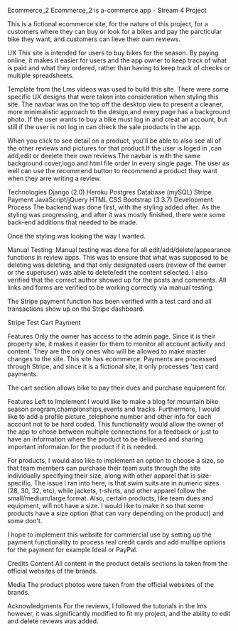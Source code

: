 Ecommerce_2
Ecommerce_2 is a-commerce app - Stream 4 Project

This is a fictional ecommerce site, for the nature of this project, for a customers where they can buy or look for a bikes and pay the parcticular bike they want, and customers can lieve their own reviews. 

UX
This site is intended for users  to buy  bikes for the season. By paying online, it makes it easier for users and the app owner to keep track of what is paid and what they ordered, rather than having to keep track of checks or multiple spreadsheets.

Template from the Lms videos was used to build this site. There were some specific UX designs that were taken into consideration when styling this site. The navbar was on the top off the desktop view to present a cleaner, more minimalistic approach to the design,and every page has a background photo. 
If the user wants to buy a bike must log in and creat an account, but still if the user is not log in can check the sale products in the app.

When you click to see detail on a product, you'll be able to also see all of the other reviews and pictures for that product.If the user is loged in ,can add,edit or deelete their own reviews.The navbar is with the same background cover,logo and html file order in every single page.
The user as well can use the recommend button to recommend a product they want when they arre writing a review. 

Technologies
Django (2.0)
Heroku
Postgres Database (mySQL)
Stripe Payment
JavaScript/jQuery
HTML
CSS
Bootstrap (3.3.7)
Development Process
The backend was done first, with the styling added after. As the styling was progressing, and after it was mostly finished, there were some back-end additions that needed to be made.

Once the styling was looking the way I wanted.

Manual Testing:
Manual testing was done for all edit/add/delete/appearance functions in review apps. This was to ensure that what was supposed to be deleting was deleting, and that only designated users (review of the owner or the superuser) was able to delete/edit the content selected. I also verified that the correct author showed up for the posts and comments. All links and forms are verified to be working correctly via manual testing.


The Stripe payment function has been verified with a test card and all transactions show up on the Stripe dashboard.

Stripe Test Cart Payment

Features
Only the owner has access to the admin page. Since it is their property site, it makes it easier for them to monitor all account activity and content. They are the only ones who will be allowed to make master changes to the site. This site has ecommerce. Payments are processed through Stripe, and since it is a fictional site, it only processes 'test card payments.

The cart section allows bike to pay their dues and purchase equipment for. 



Features Left to Implement
I would like to make a blog for mountain bike season program,championships,events and tracks. Furthermore, I would like to add a profile picture ,telephone number and other info for each account not to be hard coded. This functionality would allow the owner of the app to chose between multiple connections for a feedback or just to have an information where the product to be delivered and sharing important informaion for the product if it is needed.

For products, I would also like to implement an option to choose a size, so that team members can purchase their team suits through the site individually specifying their size, along with other apparel that is size-specific. The issue I ran into here, is that swim suits are in numeric sizes (28, 30, 32, etc), while jackets, t-shirts, and other apparel follow the small/medium/large format. Also, certain products, like team dues and equipment, will not have a size. I would like to make it so that some products have a size option (that can vary depending on the product) and some don't.

I hope to implement this website for commercial use by setting up the payment functionality to process real credit cards and add multipe options for the payment for example Ideal or PayPal.


Credits
Content
All content in the product details sections ia taken from the official websites of the brands.

Media
The product photos were taken from  the official websites of the brands.

Acknowledgments
For the reviews, I followed the tutorials in the lms however, it was significantly modified to fit my project, and the ability to edit and delete reviews was added.
